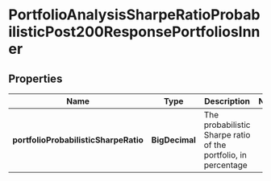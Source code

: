 

# PortfolioAnalysisSharpeRatioProbabilisticPost200ResponsePortfoliosInner


## Properties

| Name | Type | Description | Notes |
|------------ | ------------- | ------------- | -------------|
|**portfolioProbabilisticSharpeRatio** | **BigDecimal** | The probabilistic Sharpe ratio of the portfolio, in percentage |  |



